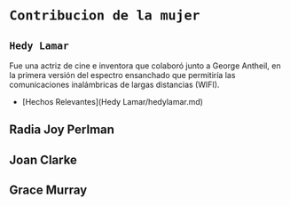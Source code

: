 # `Contribucion de la mujer`

## `Hedy Lamar`
  Fue una actriz de cine e inventora que colaboró junto a George Antheil, en la primera versión del espectro ensanchado que permitiría las comunicaciones inalámbricas de largas distancias (WIFI).
- [Hechos Relevantes](Hedy Lamar/hedylamar.md)
  
## Radia Joy Perlman

## Joan Clarke

## Grace Murray
